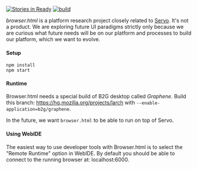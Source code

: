 [![Stories in Ready](https://badge.waffle.io/hellojwilde/gossamer.png?label=ready&title=Ready)](https://waffle.io/hellojwilde/gossamer)
[![build](https://travis-ci.org/mozilla/browser.html.svg?branch=master)](https://travis-ci.org/mozilla/browser.html)

*browser.html* is a platform research project closely related to [Servo](https://github.com/servo/servo). It's not a product.
We are exploring future UI paradigms strictly only because we are curious what future needs
will be on our platform and processes to build our platform, which we want to evolve.

#### Setup

```
npm install
npm start
```

#### Runtime

Browser.html needs a special build of B2G desktop called *Graphene*.
Build this branch: https://hg.mozilla.org/projects/larch with
`--enable-application=b2g/graphene`.

In the future, we want `browser.html` to be able to run on top of Servo.

#### Using WebIDE

The easiest way to use developer tools with Browser.html is to select the "Remote Runtime" option in WebIDE.
By default you should be able to connect to the running browser at: localhost:6000.
